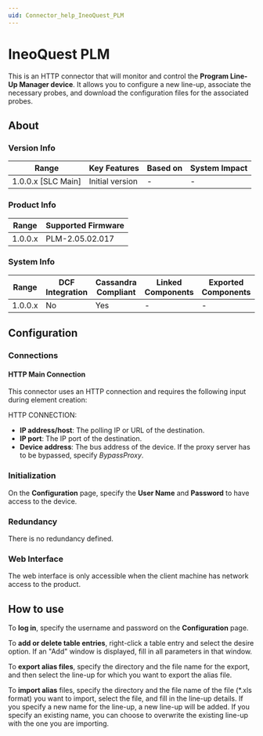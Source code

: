 ```yaml
---
uid: Connector_help_IneoQuest_PLM
---
```


# IneoQuest PLM

This is an HTTP connector that will monitor and control the **Program Line-Up Manager device**. It allows you to configure a new line-up, associate the necessary probes, and download the configuration files for the associated probes.

## About

### Version Info

| Range                | Key Features     | Based on     | System Impact     |
|----------------------|------------------|--------------|-------------------|
| 1.0.0.x [SLC Main]   | Initial version  | -            | -                 |

### Product Info

| Range     | Supported Firmware     |
|-----------|------------------------|
| 1.0.0.x   | PLM-2.05.02.017        |

### System Info

| Range     | DCF Integration     | Cassandra Compliant     | Linked Components     | Exported Components     |
|-----------|---------------------|-------------------------|-----------------------|-------------------------|
| 1.0.0.x   | No                  | Yes                     | -                     | -                       |

## Configuration

### Connections

#### HTTP Main Connection

This connector uses an HTTP connection and requires the following input during element creation:

HTTP CONNECTION:

- **IP address/host**: The polling IP or URL of the destination.
- **IP port**: The IP port of the destination.
- **Device address**: The bus address of the device. If the proxy server has to be bypassed, specify *BypassProxy*.

### Initialization

On the **Configuration** page, specify the **User Name** and **Password** to have access to the device.

### Redundancy

There is no redundancy defined.

### Web Interface

The web interface is only accessible when the client machine has network access to the product.

## How to use

To **log in**, specify the username and password on the **Configuration** page.

To **add or delete table entries**, right-click a table entry and select the desire option. If an "Add" window is displayed, fill in all parameters in that window.

To **export alias files**, specify the directory and the file name for the export, and then select the line-up for which you want to export the alias file.

To **import alias** files, specify the directory and the file name of the file (\*.xls format) you want to import, select the file, and fill in the line-up details. If you specify a new name for the line-up, a new line-up will be added. If you specify an existing name, you can choose to overwrite the existing line-up with the one you are importing.
